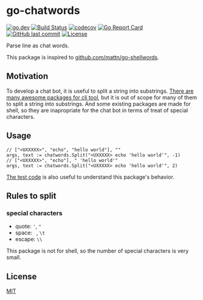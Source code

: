 # go-chatwords

[![go.dev](https://img.shields.io/badge/go.dev-pkg-007d9c.svg?style=flat)](https://pkg.go.dev/github.com/suzuki-shunsuke/go-chatwords)
[![Build Status](https://github.com/suzuki-shunsuke/go-chatwords/workflows/CI/badge.svg)](https://github.com/suzuki-shunsuke/go-chatwords/actions)
[![codecov](https://codecov.io/gh/suzuki-shunsuke/go-chatwords/branch/master/graph/badge.svg)](https://codecov.io/gh/suzuki-shunsuke/go-chatwords)
[![Go Report Card](https://goreportcard.com/badge/github.com/suzuki-shunsuke/go-chatwords)](https://goreportcard.com/report/github.com/suzuki-shunsuke/go-chatwords)
[![GitHub last commit](https://img.shields.io/github/last-commit/suzuki-shunsuke/go-chatwords.svg)](https://github.com/suzuki-shunsuke/go-chatwords)
[![License](http://img.shields.io/badge/license-mit-blue.svg?style=flat-square)](https://raw.githubusercontent.com/suzuki-shunsuke/go-chatwords/master/LICENSE)

Parse line as chat words.

This package is inspired to [github.com/mattn/go-shellwords](https://github.com/mattn/go-shellwords).

## Motivation

To develop a chat bot, it is useful to split a string into substrings.
[There are many awesome packages for cli tool](https://github.com/avelino/awesome-go#command-line), but it is out of scope for many of them to split a string into substrings.
And some existing packages are made for shell, so they are inapropriate for the chat bot in terms of treat of special characters.

## Usage

```golang
// ["<UXXXXX>", "echo", "hello world"], ""
args, text := chatwords.Split("<UXXXXX> echo 'hello world'", -1)
// ["<UXXXXX>", "echo"], " 'hello world'"
args, text := chatwords.Split("<UXXXXX> echo 'hello world'", 2)
```

[The test code](split_test.go) is also useful to understand this package's behavior.

## Rules to split

### special characters

* quote: `'`, `"`
* space: ` `, `\t`
* escape: `\\`

This package is not for shell, so the number of special characters is very small.

## License

[MIT](LICENSE)
